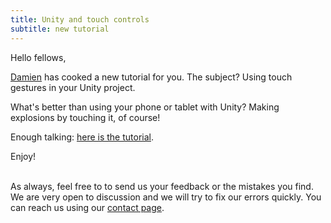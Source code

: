 ```yaml
---
title: Unity and touch controls
subtitle: new tutorial
---
```


Hello fellows,

[Damien](/about/#damien) has cooked a new tutorial for you. The subject? Using touch gestures in your Unity project.

What's better than using your phone or tablet with Unity? Making explosions by touching it, of course!

Enough talking: [here is the tutorial](/tutorials/unity-touch-controls/).

Enjoy!


<br />As always, feel free to to send us your feedback or the mistakes you find. We are very open to discussion and we will try to fix our errors quickly. You can reach us using our [contact page](/contact).
